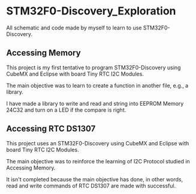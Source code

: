 # STM32F0-Discovery_Exploration
All schematic and code made by myself to learn to use STM32F0-Discovery.

## Accessing Memory
This project is my first tentative to program STM32F0-Discovery using CubeMX and Eclipse with board Tiny RTC I2C Modules.

The main objective was to learn to create a function in another file, e.g., a library.

I have made a library to write and read and string into EEPROM Memory 24C32 and turn on a LED if the compare is right.


## Accessing RTC DS1307
This project uses an STM32F0-Discovery using CubeMX and Eclipse with board Tiny RTC I2C Modules.

The main objective was to reinforce the learning of I2C Protocol studied in Accessing Memory.

It isn't completed because the main objective has done, in other words, read and write commands of RTC DS1307 are made with successful.